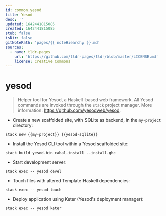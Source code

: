 ```yaml
---
id: common.yesod
title: Yesod
desc: ''
updated: 1642441815085
created: 1642441815085
stub: false
isDir: false
gitNotePath: 'pages/{{ noteHiearchy }}.md'
sources:
  - name: tldr-pages
    url: 'https://github.com/tldr-pages/tldr/blob/master/LICENSE.md'
    license: Creative Commons
---
```

# yesod

> Helper tool for Yesod, a Haskell-based web framework.
> All Yesod commands are invoked through the `stack` project manager.
> More information: <https://github.com/yesodweb/yesod>.

- Create a new scaffolded site, with SQLite as backend, in the `my-project` directory:

`stack new {{my-project}} {{yesod-sqlite}}`

- Install the Yesod CLI tool within a Yesod scaffolded site:

`stack build yesod-bin cabal-install --install-ghc`

- Start development server:

`stack exec -- yesod devel`

- Touch files with altered Template Haskell dependencies:

`stack exec -- yesod touch`

- Deploy application using Keter (Yesod's deployment manager):

`stack exec -- yesod keter`

